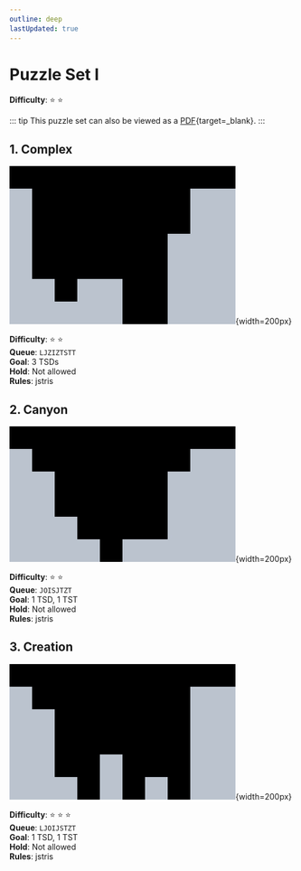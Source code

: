 ```yaml
---
outline: deep
lastUpdated: true
---
```


# Puzzle Set I

**Difficulty**: :star: :star:

::: tip
This puzzle set can also be viewed as a [PDF](https://raw.githubusercontent.com/notinu/neptune/main/docs/ps/1/set.pdf){target=_blank}.
:::

## 1. Complex

![Puzzle 1](./1.jpg){width=200px}

**Difficulty**: :star: :star: \
**Queue**: `LJZIZTSTT` \
**Goal**: 3 TSDs \
**Hold**: Not allowed \
**Rules**: jstris

## 2. Canyon

![Puzzle 2](./2.jpg){width=200px}

**Difficulty**: :star: :star: \
**Queue**: `JOISJTZT` \
**Goal**: 1 TSD, 1 TST \
**Hold**: Not allowed \
**Rules**: jstris

## 3. Creation

![Puzzle 3](./3.jpg){width=200px}

**Difficulty**: :star: :star: :star: \
**Queue**: `LJOIJSTZT` \
**Goal**: 1 TSD, 1 TST \
**Hold**: Not allowed \
**Rules**: jstris

